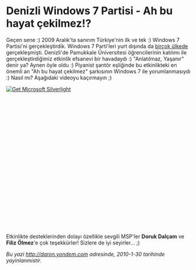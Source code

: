 # Denizli Windows 7 Partisi - Ah bu hayat çekilmez!?
Geçen sene :) 2009 Aralık'ta sanırım Türkiye'nin ilk ve tek :) Windows 7
Partisi'ni gerçekleştirdik. Windows 7 Parti'leri yurt dışında da [birçok
ülkede](http://www.houseparty.com/) gerçekleşmişti. Denizli'de Pamukkale
Üniversitesi öğrencilerinin katılımı ile gerçekleştirdiğimiz etkinlik
efsanevi bir havadaydı :) "Anlatılmaz, Yaşanır" denir ya? Aynen öyle
oldu :) Piyanist şantör eşliğinde bu etkinlikteki en önemli an "Ah bu
hayat çekilmez" şarkısının Windows 7 ile yorumlanmasıydı :) Nasıl mı?
Aşağıdaki videoyu kaçırmayın ;)

<div style="width:512px;height:384px;">

[![Get Microsoft
Silverlight](http://go2.microsoft.com/fwlink/?LinkId=108181)](http://go2.microsoft.com/fwlink/?LinkID=124807)

</div>

Etkinlikte desteklerinden dolayı özellikle sevgili MSP'ler **Doruk
Dalçam** ve **Filiz Ölmez**'e çok teşekkürler! Sizlere de iyi
seyirler... ;)



*Bu yazi http://daron.yondem.com adresinde, 2010-1-30 tarihinde yayinlanmistir.*
